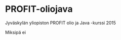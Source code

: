 PROFIT-oliojava
===============

Jyväskylän yliopiston PROFIT olio ja Java -kurssi 2015

Miksipä ei
